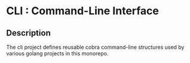 CLI : Command-Line Interface
============================

## Description

The cli project defines reusable cobra command-line structures used by various golang projects in this monorepo.
